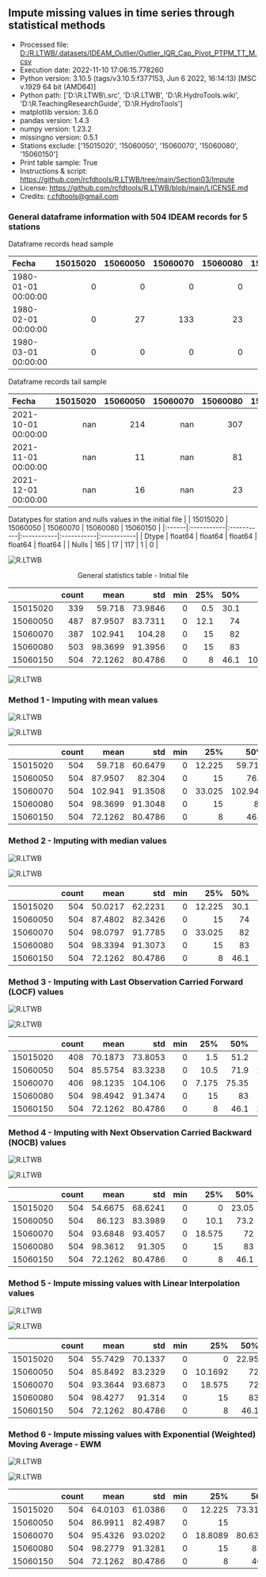## Impute missing values in time series through statistical methods

* Processed file: [D:/R.LTWB/.datasets/IDEAM_Outlier/Outlier_IQR_Cap_Pivot_PTPM_TT_M.csv](../IDEAM_EDA/Outlier_IQR_Cap_Pivot_PTPM_TT_M.csv)
* Execution date: 2022-11-10 17:06:15.778260
* Python version: 3.10.5 (tags/v3.10.5:f377153, Jun  6 2022, 16:14:13) [MSC v.1929 64 bit (AMD64)]
* Python path: ['D:\\R.LTWB\\.src', 'D:\\R.LTWB', 'D:\\R.HydroTools.wiki', 'D:\\R.TeachingResearchGuide', 'D:\\R.HydroTools']
* matplotlib version: 3.6.0
* pandas version: 1.4.3
* numpy version: 1.23.2
* missingno version: 0.5.1
* Stations exclude: ['15015020', '15060050', '15060070', '15060080', '15060150']
* Print table sample: True
* Instructions & script: https://github.com/rcfdtools/R.LTWB/tree/main/Section03/Impute
* License: https://github.com/rcfdtools/R.LTWB/blob/main/LICENSE.md
* Credits: r.cfdtools@gmail.com


### General dataframe information with 504 IDEAM records for 5 stations

Dataframe records head sample

| Fecha               |   15015020 |   15060050 |   15060070 |   15060080 |   15060150 |
|:--------------------|-----------:|-----------:|-----------:|-----------:|-----------:|
| 1980-01-01 00:00:00 |          0 |          0 |          0 |          0 |          0 |
| 1980-02-01 00:00:00 |          0 |         27 |        133 |         23 |         23 |
| 1980-03-01 00:00:00 |          0 |          0 |          0 |          0 |          4 |

Dataframe records tail sample

| Fecha               |   15015020 |   15060050 |   15060070 |   15060080 |   15060150 |
|:--------------------|-----------:|-----------:|-----------:|-----------:|-----------:|
| 2021-10-01 00:00:00 |        nan |        214 |        nan |        307 |        356 |
| 2021-11-01 00:00:00 |        nan |         11 |        nan |         81 |         34 |
| 2021-12-01 00:00:00 |        nan |         16 |        nan |         23 |         43 |

Datatypes for station and nulls values in the initial file
|       | 15015020   | 15060050   | 15060070   | 15060080   | 15060150   |
|:------|:-----------|:-----------|:-----------|:-----------|:-----------|
| Dtype | float64    | float64    | float64    | float64    | float64    |
| Nulls | 165        | 17         | 117        | 1          | 0          |

![R.LTWB](Outlier_IQR_Cap_Pivot_PTPM_TT_M.csv.png)

<div align="center">

General statistics table - Initial file

</div>


<div align="center">

|          |   count |     mean |      std |   min |   25% |   50% |     75% |     max |
|---------:|--------:|---------:|---------:|------:|------:|------:|--------:|--------:|
| 15015020 |     339 |  59.718  |  73.9846 |     0 |   0.5 |  30.1 |  85.2   | 394.056 |
| 15060050 |     487 |  87.9507 |  83.7311 |     0 |  12.1 |  74   | 138.1   | 489.2   |
| 15060070 |     387 | 102.941  | 104.28   |     0 |  15   |  82   | 150     | 580.127 |
| 15060080 |     503 |  98.3699 |  91.3956 |     0 |  15   |  83   | 148.5   | 520.264 |
| 15060150 |     504 |  72.1262 |  80.4786 |     0 |   8   |  46.1 | 107.375 | 383     |

</div>


![R.LTWB](Missingno_Outlier_IQR_Cap_Pivot_PTPM_TT_M.csv.png)


### Method 1 - Imputing with mean values

![R.LTWB](Impute_Mean_Outlier_IQR_Cap_Pivot_PTPM_TT_M.csv.png)

![R.LTWB](Missingno_Impute_Mean_Outlier_IQR_Cap_Pivot_PTPM_TT_M.csv.png)

<div align="center">

|          |   count |     mean |     std |   min |    25% |     50% |     75% |     max |
|---------:|--------:|---------:|--------:|------:|-------:|--------:|--------:|--------:|
| 15015020 |     504 |  59.718  | 60.6479 |     0 | 12.225 |  59.718 |  60.275 | 394.056 |
| 15060050 |     504 |  87.9507 | 82.304  |     0 | 15     |  76.4   | 132.475 | 489.2   |
| 15060070 |     504 | 102.941  | 91.3508 |     0 | 33.025 | 102.941 | 132.25  | 580.127 |
| 15060080 |     504 |  98.3699 | 91.3048 |     0 | 15     |  83     | 148.25  | 520.264 |
| 15060150 |     504 |  72.1262 | 80.4786 |     0 |  8     |  46.1   | 107.375 | 383     |

</div>



### Method 2 - Imputing with median values

![R.LTWB](Impute_Median_Outlier_IQR_Cap_Pivot_PTPM_TT_M.csv.png)

![R.LTWB](Missingno_Impute_Median_Outlier_IQR_Cap_Pivot_PTPM_TT_M.csv.png)

<div align="center">

|          |   count |    mean |     std |   min |    25% |   50% |     75% |     max |
|---------:|--------:|--------:|--------:|------:|-------:|------:|--------:|--------:|
| 15015020 |     504 | 50.0217 | 62.2231 |     0 | 12.225 |  30.1 |  60.275 | 394.056 |
| 15060050 |     504 | 87.4802 | 82.3426 |     0 | 15     |  74   | 132.475 | 489.2   |
| 15060070 |     504 | 98.0797 | 91.7785 |     0 | 33.025 |  82   | 132.25  | 580.127 |
| 15060080 |     504 | 98.3394 | 91.3073 |     0 | 15     |  83   | 148.25  | 520.264 |
| 15060150 |     504 | 72.1262 | 80.4786 |     0 |  8     |  46.1 | 107.375 | 383     |

</div>



### Method 3 - Imputing with Last Observation Carried Forward (LOCF) values

![R.LTWB](Impute_LOCF_Outlier_IQR_Cap_Pivot_PTPM_TT_M.csv.png)

![R.LTWB](Missingno_Impute_LOCF_Outlier_IQR_Cap_Pivot_PTPM_TT_M.csv.png)

<div align="center">

|          |   count |    mean |      std |   min |    25% |   50% |     75% |     max |
|---------:|--------:|--------:|---------:|------:|-------:|------:|--------:|--------:|
| 15015020 |     408 | 70.1873 |  73.8053 |     0 |  1.5   | 51.2  | 139.5   | 394.056 |
| 15060050 |     504 | 85.5754 |  83.3238 |     0 | 10.5   | 71.9  | 132.475 | 489.2   |
| 15060070 |     406 | 98.1235 | 104.106  |     0 |  7.175 | 75.35 | 146.85  | 580.127 |
| 15060080 |     504 | 98.4942 |  91.3474 |     0 | 15     | 83    | 149     | 520.264 |
| 15060150 |     504 | 72.1262 |  80.4786 |     0 |  8     | 46.1  | 107.375 | 383     |

</div>



### Method 4 - Imputing with Next Observation Carried Backward (NOCB) values

![R.LTWB](Impute_NOCB_Outlier_IQR_Cap_Pivot_PTPM_TT_M.csv.png)

![R.LTWB](Missingno_Impute_NOCB_Outlier_IQR_Cap_Pivot_PTPM_TT_M.csv.png)

<div align="center">

|          |   count |    mean |     std |   min |    25% |   50% |     75% |     max |
|---------:|--------:|--------:|--------:|------:|-------:|------:|--------:|--------:|
| 15015020 |     504 | 54.6675 | 68.6241 |     0 |  0     | 23.05 | 110.55  | 394.056 |
| 15060050 |     504 | 86.123  | 83.3989 |     0 | 10.1   | 73.2  | 133     | 489.2   |
| 15060070 |     504 | 93.6848 | 93.4057 |     0 | 18.575 | 72    | 132.25  | 580.127 |
| 15060080 |     504 | 98.3612 | 91.305  |     0 | 15     | 83    | 148.25  | 520.264 |
| 15060150 |     504 | 72.1262 | 80.4786 |     0 |  8     | 46.1  | 107.375 | 383     |

</div>



### Method 5 - Impute missing values with Linear Interpolation values

![R.LTWB](Impute_InterpolateLinear_Outlier_IQR_Cap_Pivot_PTPM_TT_M.csv.png)

![R.LTWB](Missingno_Impute_InterpolateLinear_Outlier_IQR_Cap_Pivot_PTPM_TT_M.csv.png)

<div align="center">

|          |   count |    mean |     std |   min |     25% |   50% |     75% |     max |
|---------:|--------:|--------:|--------:|------:|--------:|------:|--------:|--------:|
| 15015020 |     504 | 55.7429 | 70.1337 |     0 |  0      | 22.95 | 110.55  | 394.056 |
| 15060050 |     504 | 85.8492 | 83.2329 |     0 | 10.1692 | 72    | 132.475 | 489.2   |
| 15060070 |     504 | 93.3644 | 93.6873 |     0 | 18.575  | 72    | 132.25  | 580.127 |
| 15060080 |     504 | 98.4277 | 91.314  |     0 | 15      | 83    | 148.25  | 520.264 |
| 15060150 |     504 | 72.1262 | 80.4786 |     0 |  8      | 46.1  | 107.375 | 383     |

</div>



### Method 6 - Impute missing values with Exponential (Weighted) Moving Average - EWM

![R.LTWB](Impute_MeanEWM_Outlier_IQR_Cap_Pivot_PTPM_TT_M.csv.png)

![R.LTWB](Missingno_Impute_MeanEWM_Outlier_IQR_Cap_Pivot_PTPM_TT_M.csv.png)

<div align="center">

|          |   count |    mean |     std |   min |     25% |     50% |      75% |     max |
|---------:|--------:|--------:|--------:|------:|--------:|--------:|---------:|--------:|
| 15015020 |     504 | 64.0103 | 61.0386 |     0 | 12.225  | 73.3108 |  74.9122 | 394.056 |
| 15060050 |     504 | 86.9911 | 82.4987 |     0 | 15      | 72      | 132.475  | 489.2   |
| 15060070 |     504 | 95.4326 | 93.0202 |     0 | 18.8089 | 80.6381 | 132.25   | 580.127 |
| 15060080 |     504 | 98.2779 | 91.3281 |     0 | 15      | 82.5    | 148.25   | 520.264 |
| 15060150 |     504 | 72.1262 | 80.4786 |     0 |  8      | 46.1    | 107.375  | 383     |

</div>

